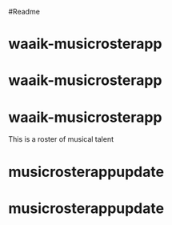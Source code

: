 #Readme
# waaik-musicrosterapp
# waaik-musicrosterapp
# waaik-musicrosterapp
This is a roster of musical talent
# musicrosterappupdate
# musicrosterappupdate
